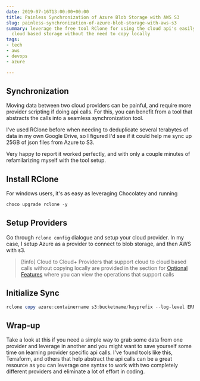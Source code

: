 ```yaml
---
date: 2019-07-16T13:00:00+00:00
title: Painless Synchronization of Azure Blob Storage with AWS S3
slug: painless-synchronization-of-azure-blob-storage-with-aws-s3
summary: leverage the free tool RClone for using the cloud api's easily to synchronize
  cloud based storage without the need to copy locally
tags:
- tech
- aws
- devops
- azure

---
```

## Synchronization

Moving data between two cloud providers can be painful, and require more provider scripting if doing api calls. For this, you can benefit from a tool that abstracts the calls into a seamless synchronization tool.

I've used RClone before when needing to deduplicate several terabytes of data in my own Google Drive, so I figured I'd see if it could help me sync up 25GB of json files from Azure to S3.

Very happy to report it worked perfectly, and with only a couple minutes of refamilarizing myself with the tool setup.


## Install RClone

For windows users, it's as easy as leveraging Chocolatey and running

```powershell
choco upgrade rclone -y
```

## Setup Providers

Go through `rclone config` dialogue and setup your cloud provider. In my case, I setup Azure as a provider to connect to blob storage, and then AWS with s3.

> [!info] Cloud to Cloud+
> Providers that support cloud to cloud based calls without copying locally are provided in the section for [Optional Features](http://bit.ly/2LEOSrR) where you can view the operations that support calls


## Initialize Sync

```powershell
rclone copy azure:containername s3:bucketname/keyprefix --log-level ERROR --progress --dry-run
```

## Wrap-up

Take a look at this if you need a simple way to grab some data from one provider and leverage in another and you might want to save yourself some time on learning provider specific api calls. I've found tools like this, Terraform, and others that help abstract the api calls can be a great resource as you can leverage one syntax to work with two completely different providers and eliminate a lot of effort in coding.
